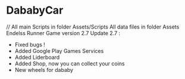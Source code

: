 # DababyCar
// All main Scripts in folder Assets/Scripts
All data files in folder Assets
Endelss Runner
Game version 2.7
Update 2.7 :
- Fixed bugs !
- Added Google Play Games Services
- Added Liderboard
- Added Shop, now you can collect your coins
- New wheels for dababy
